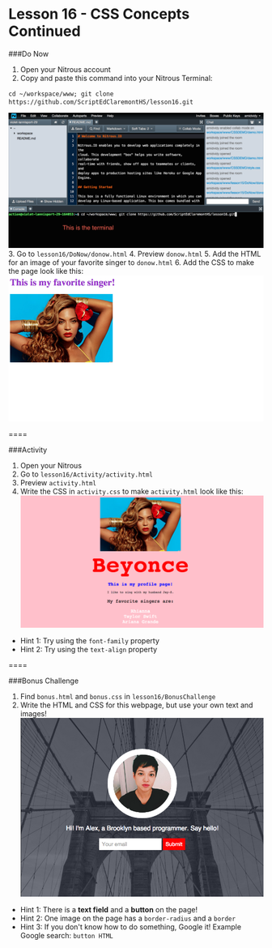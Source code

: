 Lesson 16 - CSS Concepts Continued
========

###Do Now

1. Open your Nitrous account
2. Copy and paste this command into your Nitrous Terminal:
  ```
  cd ~/workspace/www; git clone https://github.com/ScriptEdClaremontHS/lesson16.git
  ```
  ![Nitrous terminal](images/nitrous-small.png)
3. Go to `lesson16/DoNow/donow.html`
4. Preview `donow.html`
5. Add the HTML for an image of your favorite singer to `donow.html`
6. Add the CSS to make the page look like this:
  ![Do now](images/lesson16donow.png)

====

###Activity

1. Open your Nitrous
2. Go to `lesson16/Activity/activity.html`
3. Preview `activity.html`
4. Write the CSS in `activity.css` to make `activity.html` look like this:
  ![Activity](images/lesson16activity.png)

* Hint 1: Try using the `font-family` property
* Hint 2: Try using the `text-align` property

====

###Bonus Challenge

1. Find `bonus.html` and `bonus.css` in `lesson16/BonusChallenge`
2. Write the HTML and CSS for this webpage, but use your own text and images!
 ![Bonus Challenge](images/lesson16bonus.png)

* Hint 1: There is a **text field** and a **button** on the page!
* Hint 2: One image on the page has a `border-radius` and a `border`
* Hint 3: If you don't know how to do something, Google it! Example Google search: `button HTML`
